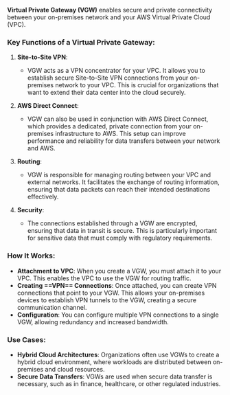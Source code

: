 **Virtual Private Gateway (VGW)** 
enables secure and private connectivity between your on-premises network and your AWS Virtual Private Cloud (VPC). 

### Key Functions of a Virtual Private Gateway:

1. **Site-to-Site VPN**:
   - VGW acts as a VPN concentrator for your VPC. It allows you to establish secure Site-to-Site VPN connections from your on-premises network to your VPC. This is crucial for organizations that want to extend their data center into the cloud securely.

2. **AWS Direct Connect**:
   - VGW can also be used in conjunction with AWS Direct Connect, which provides a dedicated, private connection from your on-premises infrastructure to AWS. This setup can improve performance and reliability for data transfers between your network and AWS.

3. **Routing**:
   - VGW is responsible for managing routing between your VPC and external networks. It facilitates the exchange of routing information, ensuring that data packets can reach their intended destinations effectively.

4. **Security**:
   - The connections established through a VGW are encrypted, ensuring that data in transit is secure. This is particularly important for sensitive data that must comply with regulatory requirements.

### How It Works:

- **Attachment to VPC**: When you create a VGW, you must attach it to your VPC. This enables the VPC to use the VGW for routing traffic.
- **Creating ==VPN== Connections**: Once attached, you can create VPN connections that point to your VGW. This allows your on-premises devices to establish VPN tunnels to the VGW, creating a secure communication channel.
- **Configuration**: You can configure multiple VPN connections to a single VGW, allowing redundancy and increased bandwidth.

### Use Cases:

- **Hybrid Cloud Architectures**: Organizations often use VGWs to create a hybrid cloud environment, where workloads are distributed between on-premises and cloud resources.
- **Secure Data Transfers**: VGWs are used when secure data transfer is necessary, such as in finance, healthcare, or other regulated industries.

